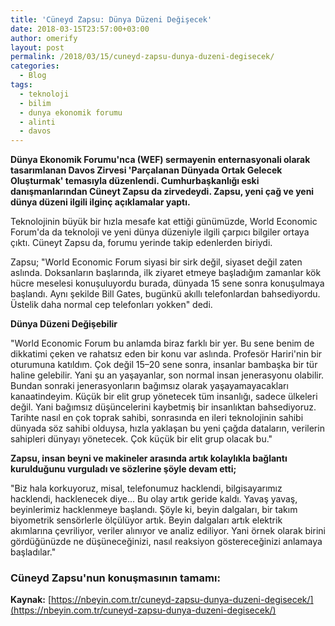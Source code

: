 ```yaml
---
title: 'Cüneyd Zapsu: Dünya Düzeni Değişecek'
date: 2018-03-15T23:57:00+03:00
author: omerify
layout: post
permalink: /2018/03/15/cuneyd-zapsu-dunya-duzeni-degisecek/
categories:
  - Blog
tags:
  - teknoloji
  - bilim
  - dunya ekonomik forumu
  - alinti
  - davos
---
```


**Dünya Ekonomik Forumu'nca (WEF) sermayenin enternasyonali olarak tasarımlanan Davos Zirvesi 'Parçalanan Dünyada Ortak Gelecek Oluşturmak' temasıyla düzenlendi. Cumhurbaşkanlığı eski danışmanlarından Cüneyt Zapsu da zirvedeydi. Zapsu, yeni çağ ve yeni dünya düzeni ilgili ilginç açıklamalar yaptı.**

Teknolojinin büyük bir hızla mesafe kat ettiği günümüzde, World Economic Forum'da da teknoloji ve yeni dünya düzeniyle ilgili çarpıcı bilgiler ortaya çıktı. Cüneyt Zapsu da, forumu yerinde takip edenlerden biriydi.

Zapsu; "World Economic Forum siyasi bir sirk değil, siyaset değil zaten aslında. Doksanların başlarında, ilk ziyaret etmeye başladığım zamanlar kök hücre meselesi konuşuluyordu burada, dünyada 15 sene sonra konuşulmaya başlandı. Aynı şekilde Bill Gates, bugünkü akıllı telefonlardan bahsediyordu. Üstelik daha normal cep telefonları yokken" dedi.

**Dünya Düzeni Değişebilir**

"World Economic Forum bu anlamda biraz farklı bir yer. Bu sene benim de dikkatimi çeken ve rahatsız eden bir konu var aslında. Profesör Hariri'nin bir oturumuna katıldım. Çok değil 15–20 sene sonra, insanlar bambaşka bir tür haline gelebilir. Yani şu an yaşayanlar, son normal insan jenerasyonu olabilir. Bundan sonraki jenerasyonların bağımsız olarak yaşayamayacakları kanaatindeyim. Küçük bir elit grup yönetecek tüm insanlığı, sadece ülkeleri değil. Yani bağımsız düşüncelerini kaybetmiş bir insanlıktan bahsediyoruz. Tarihte nasıl en çok toprak sahibi, sonrasında en ileri teknolojinin sahibi dünyada söz sahibi olduysa, hızla yaklaşan bu yeni çağda dataların, verilerin sahipleri dünyayı yönetecek. Çok küçük bir elit grup olacak bu."

**Zapsu, insan beyni ve makineler arasında artık kolaylıkla bağlantı kurulduğunu vurguladı ve sözlerine şöyle devam etti;**

"Biz hala korkuyoruz, misal, telefonumuz hacklendi, bilgisayarımız hacklendi, hacklenecek diye... Bu olay artık geride kaldı. Yavaş yavaş, beyinlerimiz hacklenmeye başlandı. Şöyle ki, beyin dalgaları, bir takım biyometrik sensörlerle ölçülüyor artık. Beyin dalgaları artık elektrik akımlarına çevriliyor, veriler alınıyor ve analiz ediliyor. Yani örnek olarak birini gördüğünüzde ne düşüneceğinizi, nasıl reaksiyon göstereceğinizi anlamaya başladılar."

### **Cüneyd Zapsu'nun konuşmasının tamamı:**

**Kaynak:** [https://nbeyin.com.tr/cuneyd-zapsu-dunya-duzeni-degisecek/](https://nbeyin.com.tr/cuneyd-zapsu-dunya-duzeni-degisecek/)

